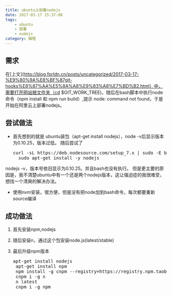 ```yaml
---
title: ubuntu上部署nodejs
date: 2017-03-17 15:37:08
tags:
	- ubuntu
	- 部署
	- nodejs
category: 编程
---
```


## 需求
在[上文](http://blog.forldn.cn/posts/uncategorized/2017-03-17-%E9%80%9A%E8%BF%87git-hooks%E8%87%AA%E5%8A%A8%E9%83%A8%E7%BD%B2.html）中，需要打开网站根文件夹（cd $GIT_WORK_TREE)，随后在bash脚本中执行node命令（npm install 和 npm run build）,提示 node: command not found，于是开始在阿里云上部署nodejs。

## 尝试做法
- 首先想到的就是 ubuntu装包（apt-get install nodejs），node -v后显示版本为0.10.25，版本过低。
随后尝试了
	<pre>curl -sL https://deb.nodesource.com/setup_7.x | sudo -E bash -  
	sudo apt-get install -y nodejs</pre>
nodejs -v，版本号依旧显示为0.10.25。并且bash也没有执行。
但是更主要的原因是，我不清楚ubuntu中有一个还是两个nodejs版本，这让强迫症的我很难受，想找一个清爽的解决办法。

- 使用nvm安装，很方便，但是没有把node加到bash命令，每次都要重新source编译

## 成功做法
1. 首先安装npm,nodejs

2. 随后安装n，通过这个包安装node.js(latest/stable)

3. 最后升级npm版本
	<pre>apt-get install nodejs
	apt-get install npm
	npm install -g cnpm --registry=https://registry.npm.taobao.org
	cnpm i -g n
	n latest
	cnpm i -g npm</pre>

